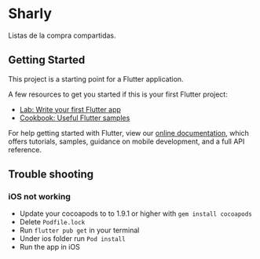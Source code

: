 # Sharly

Listas de la compra compartidas.

## Getting Started

This project is a starting point for a Flutter application.

A few resources to get you started if this is your first Flutter project:

- [Lab: Write your first Flutter app](https://flutter.dev/docs/get-started/codelab)
- [Cookbook: Useful Flutter samples](https://flutter.dev/docs/cookbook)

For help getting started with Flutter, view our
[online documentation](https://flutter.dev/docs), which offers tutorials,
samples, guidance on mobile development, and a full API reference.

## Trouble shooting

### iOS not working
- Update your cocoapods to  to 1.9.1 or higher with `gem install cocoapods`
- Delete `Podfile.lock`
- Run `flutter pub get` in your terminal
- Under ios folder run `Pod install`
- Run the app in iOS